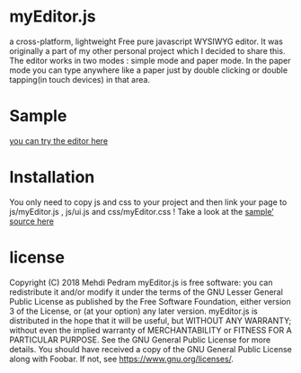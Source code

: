 # myEditor.js
a cross-platform, lightweight Free pure javascript WYSIWYG editor.
It was originally a part of my other personal project which I decided to share this.
The editor works in two modes : simple mode and paper mode. In the paper mode you can type anywhere like a paper just by double clicking or double tapping(in touch devices)  in that area.

# Sample 
[you can try the editor here](https://rawgit.com/a-pedram/myEditor.js/master/sample.html)

# Installation 
You only need to copy js and css to your project and then link your page  to  js/myEditor.js , js/ui.js and css/myEditor.css !  Take a look at the [sample’ source here](https://github.com/a-pedram/myEditor.js/blob/master/sample.html)

# license 
 Copyright (C) 2018  Mehdi Pedram
    myEditor.js is free software: you can redistribute it and/or modify
    it under the terms of the GNU Lesser General Public License as published by
    the Free Software Foundation, either version 3 of the License, or
    (at your option) any later version.
    myEditor.js is distributed in the hope that it will be useful,
    but WITHOUT ANY WARRANTY; without even the implied warranty of
    MERCHANTABILITY or FITNESS FOR A PARTICULAR PURPOSE.  See the
    GNU General Public License for more details.
    You should have received a copy of the GNU General Public License
    along with Foobar.  If not, see <https://www.gnu.org/licenses/>.
